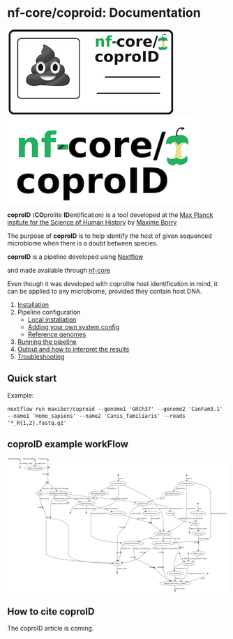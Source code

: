 # nf-core/coproid: Documentation

![logo](source/_static/img/coproid_logo_small.jpg) ![nf-core-logo](../assets/img/coproID_nf-core_logo_small.png)

**coproID** (**CO**prolite **ID**entification) is a tool developed at the
[Max Planck insitute for the Science of Human History](http://www.shh.mpg.de/en)
by [Maxime Borry](https://github.com/maxibor)

The purpose of **coproID** is to help identify the host of given sequenced
microbiome when there is a doubt between species.

**coproID** is a pipeline developed using [Nextflow](https://www.nextflow.io/)

and made available through [nf-core](https://github.com/nf-core)

Even though it was developed with coprolite host identification in mind, it can
 be applied to any microbiome, provided they contain host DNA.

1.  [Installation](https://nf-co.re/usage/installation)
2.  Pipeline configuration
    -   [Local installation](https://nf-co.re/usage/local_installation)
    -   [Adding your own system config](https://nf-co.re/usage/adding_own_config)
    -   [Reference genomes](https://nf-co.re/usage/reference_genomes)
3.  [Running the pipeline](usage.md)
4.  [Output and how to interpret the results](output.md)
5.  [Troubleshooting](https://nf-co.re/usage/troubleshooting)

## Quick start

Example:

    nextflow run maxibor/coproid --genome1 'GRCh37' --genome2 'CanFam3.1' --name1 'Homo_sapiens' --name2 'Canis_familiaris' --reads '*_R{1,2}.fastq.gz'

## coproID example workFlow

![dag](source/_static/img/coproid_dag.png)

## How to cite coproID

The coproID article is coming.
